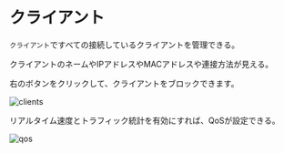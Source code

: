 # クライアント

`クライアント`ですべての接続しているクライアントを管理できる。

クライアントのネームやIPアドレスやMACアドレスや連接方法が見える。

右のボタンをクリックして、クライアントをブロックできます。

![clients](https://static.gl-inet.com/docs/en/3/setup/slate/clients/1.jpg)

リアルタイム速度とトラフィック統計を有効にすれば、QoSが設定できる。

![qos](https://static.gl-inet.com/docs/ja/3/セットアップ/nanoルーター/クライアント/qos.png)